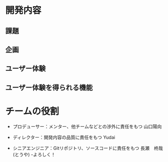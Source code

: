 # 開発内容
## 課題

## 企画

## ユーザー体験

## ユーザー体験を得られる機能

# チームの役割
- プロデューサー：メンター、他チームなどとの渉外に責任をもつ
山口陽向


- ディレクター：開発内容の品質に責任をもつ
Yudai

- シニアエンジニア：Gitリポジトリ、ソースコードに責任をもつ
長瀬　柊哉(とうや)
-よろしく！
